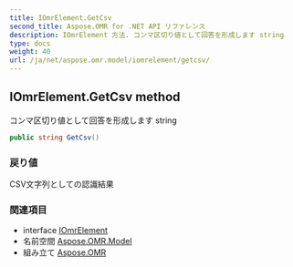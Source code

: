 ```yaml
---
title: IOmrElement.GetCsv
second_title: Aspose.OMR for .NET API リファレンス
description: IOmrElement 方法. コンマ区切り値として回答を形成します string
type: docs
weight: 40
url: /ja/net/aspose.omr.model/iomrelement/getcsv/
---
```

## IOmrElement.GetCsv method

コンマ区切り値として回答を形成します string

```csharp
public string GetCsv()
```

### 戻り値

CSV文字列としての認識結果

### 関連項目

* interface [IOmrElement](../)
* 名前空間 [Aspose.OMR.Model](../../iomrelement/)
* 組み立て [Aspose.OMR](../../../)


